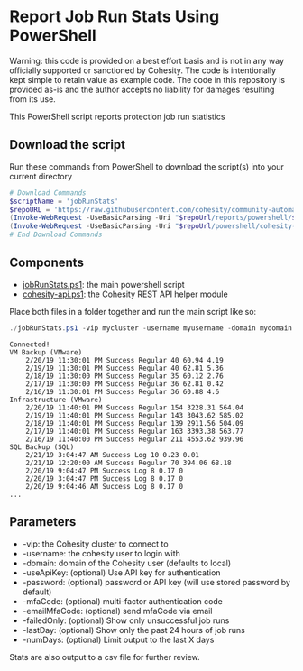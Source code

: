 # Report Job Run Stats Using PowerShell

Warning: this code is provided on a best effort basis and is not in any way officially supported or sanctioned by Cohesity. The code is intentionally kept simple to retain value as example code. The code in this repository is provided as-is and the author accepts no liability for damages resulting from its use.

This PowerShell script reports protection job run statistics

## Download the script

Run these commands from PowerShell to download the script(s) into your current directory

```powershell
# Download Commands
$scriptName = 'jobRunStats'
$repoURL = 'https://raw.githubusercontent.com/cohesity/community-automation-samples/main'
(Invoke-WebRequest -UseBasicParsing -Uri "$repoUrl/reports/powershell/$scriptName/$scriptName.ps1").content | Out-File "$scriptName.ps1"; (Get-Content "$scriptName.ps1") | Set-Content "$scriptName.ps1"
(Invoke-WebRequest -UseBasicParsing -Uri "$repoUrl/powershell/cohesity-api/cohesity-api.ps1").content | Out-File cohesity-api.ps1; (Get-Content cohesity-api.ps1) | Set-Content cohesity-api.ps1
# End Download Commands
```

## Components

* [jobRunStats.ps1](https://raw.githubusercontent.com/cohesity/community-automation-samples/main/reports/powershell/jobRunStats/jobRunStats.ps1): the main powershell script
* [cohesity-api.ps1](https://raw.githubusercontent.com/cohesity/community-automation-samples/main/powershell/cohesity-api/cohesity-api.ps1): the Cohesity REST API helper module

Place both files in a folder together and run the main script like so:

```powershell
./jobRunStats.ps1 -vip mycluster -username myusername -domain mydomain.net
```

```text
Connected!
VM Backup (VMware)
    2/20/19 11:30:01 PM Success Regular 40 60.94 4.19
    2/19/19 11:30:01 PM Success Regular 40 62.81 5.36
    2/18/19 11:30:00 PM Success Regular 35 60.12 2.76
    2/17/19 11:30:00 PM Success Regular 36 62.81 0.42
    2/16/19 11:30:01 PM Success Regular 36 60.88 4.6
Infrastructure (VMware)
    2/20/19 11:40:01 PM Success Regular 154 3228.31 564.04
    2/19/19 11:40:01 PM Success Regular 143 3043.62 585.02
    2/18/19 11:40:01 PM Success Regular 139 2911.56 504.09
    2/17/19 11:40:01 PM Success Regular 163 3393.38 563.77
    2/16/19 11:40:00 PM Success Regular 211 4553.62 939.96
SQL Backup (SQL)
    2/21/19 3:04:47 AM Success Log 10 0.23 0.01
    2/21/19 12:20:00 AM Success Regular 70 394.06 68.18
    2/20/19 9:04:47 PM Success Log 8 0.17 0
    2/20/19 3:04:47 PM Success Log 8 0.17 0
    2/20/19 9:04:46 AM Success Log 8 0.17 0
...
```

## Parameters

* -vip: the Cohesity cluster to connect to
* -username: the cohesity user to login with
* -domain: domain of the Cohesity user (defaults to local)
* -useApiKey: (optional) Use API key for authentication
* -password: (optional) password or API key (will use stored password by default)
* -mfaCode: (optional) multi-factor authentication code
* -emailMfaCode: (optional) send mfaCode via email
* -failedOnly: (optional) Show only unsuccessful job runs
* -lastDay: (optional) Show only the past 24 hours of job runs
* -numDays: (optional) Limit output to the last X days

Stats are also output to a csv file for further review.
